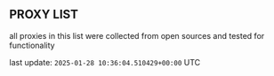 ## PROXY LIST

all proxies in this list were collected from open sources and tested for functionality

last update: `2025-01-28 10:36:04.510429+00:00` UTC